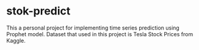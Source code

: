 # stok-predict
This a personal project for implementing time series prediction using Prophet model. Dataset that used in this project is Tesla Stock Prices from Kaggle.
